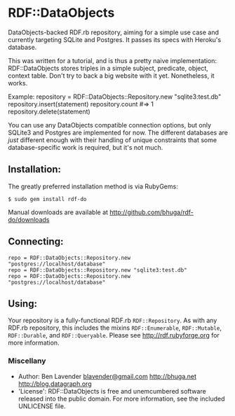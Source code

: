 # RDF::DataObjects

DataObjects-backed RDF.rb repository, aiming for a simple use case and
currently targeting SQLite and Postgres.  It passes its specs with Heroku's
database.

This was written for a tutorial, and is thus a pretty naive implementation:
RDF::DataObjects stores triples in a simple subject, predicate, object, context
table.  Don't try to back a big website with it yet.  Nonetheless, it works.

Example:
    repository = RDF::DataObjects::Repository.new "sqlite3:test.db"
    repository.insert(statement)
    repository.count              #=> 1
    repository.delete(statement)

You can use any DataObjects compatible connection options, but only SQLite3 and
Postgres are implemented for now.  The different databases are *just* different
enough with their handling of unique constraints that some database-specific
work is required, but it's not much.

## Installation:

The greatly preferred installation method is via RubyGems:

    $ sudo gem install rdf-do

Manual downloads are available at <http://github.com/bhuga/rdf-do/downloads>

## Connecting:
  
    repo = RDF::DataObjects::Repository.new "postgres://localhost/database"
    repo = RDF::DataObjects::Repository.new "sqlite3:test.db"
    repo = RDF::DataObjects::Repository.new "postgres://localhost/database"


## Using:

Your repository is a fully-functional RDF.rb `RDF::Repository`.  As with any
RDF.rb repository, this includes the mixins `RDF::Enumerable`, `RDF::Mutable`,
`RDF::Durable`, and `RDF::Queryable`.  Please see <http://rdf.rubyforge.org> for
more information.

### Miscellany

 * Author: Ben Lavender <blavender@gmail.com> <http://bhuga.net> <http://blog.datagraph.org>
 * 'License':  RDF::DataObjects is free and unemcumbered software released into the public domain.  For more information, see the included UNLICENSE file.



